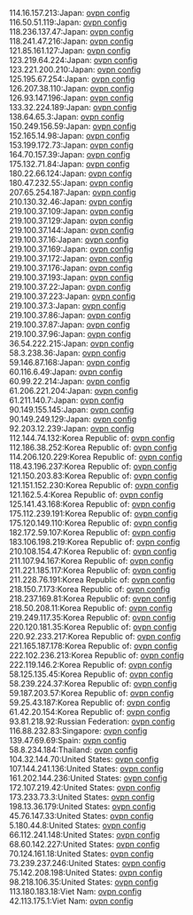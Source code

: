 114.16.157.213:Japan: [ovpn config](vpn/114_16_157_213.ovpn)  
116.50.51.119:Japan: [ovpn config](vpn/116_50_51_119.ovpn)  
118.236.137.47:Japan: [ovpn config](vpn/118_236_137_47.ovpn)  
118.241.47.216:Japan: [ovpn config](vpn/118_241_47_216.ovpn)  
121.85.161.127:Japan: [ovpn config](vpn/121_85_161_127.ovpn)  
123.219.64.224:Japan: [ovpn config](vpn/123_219_64_224.ovpn)  
123.221.200.210:Japan: [ovpn config](vpn/123_221_200_210.ovpn)  
125.195.67.254:Japan: [ovpn config](vpn/125_195_67_254.ovpn)  
126.207.38.110:Japan: [ovpn config](vpn/126_207_38_110.ovpn)  
126.93.147.196:Japan: [ovpn config](vpn/126_93_147_196.ovpn)  
133.32.224.189:Japan: [ovpn config](vpn/133_32_224_189.ovpn)  
138.64.65.3:Japan: [ovpn config](vpn/138_64_65_3.ovpn)  
150.249.156.59:Japan: [ovpn config](vpn/150_249_156_59.ovpn)  
152.165.14.98:Japan: [ovpn config](vpn/152_165_14_98.ovpn)  
153.199.172.73:Japan: [ovpn config](vpn/153_199_172_73.ovpn)  
164.70.157.39:Japan: [ovpn config](vpn/164_70_157_39.ovpn)  
175.132.71.84:Japan: [ovpn config](vpn/175_132_71_84.ovpn)  
180.22.66.124:Japan: [ovpn config](vpn/180_22_66_124.ovpn)  
180.47.232.55:Japan: [ovpn config](vpn/180_47_232_55.ovpn)  
207.65.254.187:Japan: [ovpn config](vpn/207_65_254_187.ovpn)  
210.130.32.46:Japan: [ovpn config](vpn/210_130_32_46.ovpn)  
219.100.37.109:Japan: [ovpn config](vpn/219_100_37_109.ovpn)  
219.100.37.129:Japan: [ovpn config](vpn/219_100_37_129.ovpn)  
219.100.37.144:Japan: [ovpn config](vpn/219_100_37_144.ovpn)  
219.100.37.16:Japan: [ovpn config](vpn/219_100_37_16.ovpn)  
219.100.37.169:Japan: [ovpn config](vpn/219_100_37_169.ovpn)  
219.100.37.172:Japan: [ovpn config](vpn/219_100_37_172.ovpn)  
219.100.37.176:Japan: [ovpn config](vpn/219_100_37_176.ovpn)  
219.100.37.193:Japan: [ovpn config](vpn/219_100_37_193.ovpn)  
219.100.37.22:Japan: [ovpn config](vpn/219_100_37_22.ovpn)  
219.100.37.223:Japan: [ovpn config](vpn/219_100_37_223.ovpn)  
219.100.37.3:Japan: [ovpn config](vpn/219_100_37_3.ovpn)  
219.100.37.86:Japan: [ovpn config](vpn/219_100_37_86.ovpn)  
219.100.37.87:Japan: [ovpn config](vpn/219_100_37_87.ovpn)  
219.100.37.96:Japan: [ovpn config](vpn/219_100_37_96.ovpn)  
36.54.222.215:Japan: [ovpn config](vpn/36_54_222_215.ovpn)  
58.3.238.36:Japan: [ovpn config](vpn/58_3_238_36.ovpn)  
59.146.87.168:Japan: [ovpn config](vpn/59_146_87_168.ovpn)  
60.116.6.49:Japan: [ovpn config](vpn/60_116_6_49.ovpn)  
60.99.22.214:Japan: [ovpn config](vpn/60_99_22_214.ovpn)  
61.206.221.204:Japan: [ovpn config](vpn/61_206_221_204.ovpn)  
61.211.140.7:Japan: [ovpn config](vpn/61_211_140_7.ovpn)  
90.149.155.145:Japan: [ovpn config](vpn/90_149_155_145.ovpn)  
90.149.249.129:Japan: [ovpn config](vpn/90_149_249_129.ovpn)  
92.203.12.239:Japan: [ovpn config](vpn/92_203_12_239.ovpn)  
112.144.74.132:Korea Republic of: [ovpn config](vpn/112_144_74_132.ovpn)  
112.186.38.252:Korea Republic of: [ovpn config](vpn/112_186_38_252.ovpn)  
114.206.120.229:Korea Republic of: [ovpn config](vpn/114_206_120_229.ovpn)  
118.43.196.237:Korea Republic of: [ovpn config](vpn/118_43_196_237.ovpn)  
121.150.203.83:Korea Republic of: [ovpn config](vpn/121_150_203_83.ovpn)  
121.151.152.230:Korea Republic of: [ovpn config](vpn/121_151_152_230.ovpn)  
121.162.5.4:Korea Republic of: [ovpn config](vpn/121_162_5_4.ovpn)  
125.141.43.168:Korea Republic of: [ovpn config](vpn/125_141_43_168.ovpn)  
175.112.239.191:Korea Republic of: [ovpn config](vpn/175_112_239_191.ovpn)  
175.120.149.110:Korea Republic of: [ovpn config](vpn/175_120_149_110.ovpn)  
182.172.59.107:Korea Republic of: [ovpn config](vpn/182_172_59_107.ovpn)  
183.106.198.219:Korea Republic of: [ovpn config](vpn/183_106_198_219.ovpn)  
210.108.154.47:Korea Republic of: [ovpn config](vpn/210_108_154_47.ovpn)  
211.107.94.167:Korea Republic of: [ovpn config](vpn/211_107_94_167.ovpn)  
211.221.185.117:Korea Republic of: [ovpn config](vpn/211_221_185_117.ovpn)  
211.228.76.191:Korea Republic of: [ovpn config](vpn/211_228_76_191.ovpn)  
218.150.7.173:Korea Republic of: [ovpn config](vpn/218_150_7_173.ovpn)  
218.237.169.81:Korea Republic of: [ovpn config](vpn/218_237_169_81.ovpn)  
218.50.208.11:Korea Republic of: [ovpn config](vpn/218_50_208_11.ovpn)  
219.249.117.35:Korea Republic of: [ovpn config](vpn/219_249_117_35.ovpn)  
220.120.181.35:Korea Republic of: [ovpn config](vpn/220_120_181_35.ovpn)  
220.92.233.217:Korea Republic of: [ovpn config](vpn/220_92_233_217.ovpn)  
221.165.187.178:Korea Republic of: [ovpn config](vpn/221_165_187_178.ovpn)  
222.102.236.213:Korea Republic of: [ovpn config](vpn/222_102_236_213.ovpn)  
222.119.146.2:Korea Republic of: [ovpn config](vpn/222_119_146_2.ovpn)  
58.125.135.45:Korea Republic of: [ovpn config](vpn/58_125_135_45.ovpn)  
58.239.224.37:Korea Republic of: [ovpn config](vpn/58_239_224_37.ovpn)  
59.187.203.57:Korea Republic of: [ovpn config](vpn/59_187_203_57.ovpn)  
59.25.43.187:Korea Republic of: [ovpn config](vpn/59_25_43_187.ovpn)  
61.42.20.154:Korea Republic of: [ovpn config](vpn/61_42_20_154.ovpn)  
93.81.218.92:Russian Federation: [ovpn config](vpn/93_81_218_92.ovpn)  
116.88.232.83:Singapore: [ovpn config](vpn/116_88_232_83.ovpn)  
139.47.69.69:Spain: [ovpn config](vpn/139_47_69_69.ovpn)  
58.8.234.184:Thailand: [ovpn config](vpn/58_8_234_184.ovpn)  
104.32.144.70:United States: [ovpn config](vpn/104_32_144_70.ovpn)  
107.144.241.136:United States: [ovpn config](vpn/107_144_241_136.ovpn)  
161.202.144.236:United States: [ovpn config](vpn/161_202_144_236.ovpn)  
172.107.219.42:United States: [ovpn config](vpn/172_107_219_42.ovpn)  
173.233.73.3:United States: [ovpn config](vpn/173_233_73_3.ovpn)  
198.13.36.179:United States: [ovpn config](vpn/198_13_36_179.ovpn)  
45.76.147.33:United States: [ovpn config](vpn/45_76_147_33.ovpn)  
5.180.44.8:United States: [ovpn config](vpn/5_180_44_8.ovpn)  
66.112.241.148:United States: [ovpn config](vpn/66_112_241_148.ovpn)  
68.60.142.227:United States: [ovpn config](vpn/68_60_142_227.ovpn)  
70.124.161.18:United States: [ovpn config](vpn/70_124_161_18.ovpn)  
73.239.237.246:United States: [ovpn config](vpn/73_239_237_246.ovpn)  
75.142.208.198:United States: [ovpn config](vpn/75_142_208_198.ovpn)  
98.218.106.35:United States: [ovpn config](vpn/98_218_106_35.ovpn)  
113.180.183.18:Viet Nam: [ovpn config](vpn/113_180_183_18.ovpn)  
42.113.175.1:Viet Nam: [ovpn config](vpn/42_113_175_1.ovpn)  
